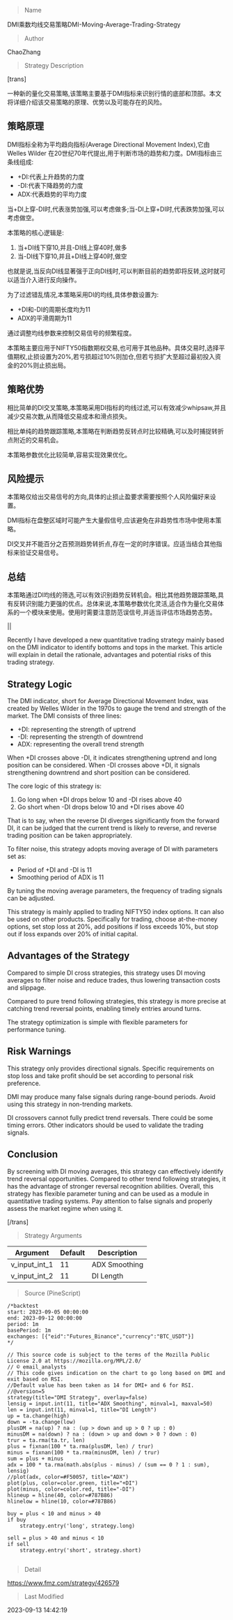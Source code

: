 
> Name

DMI乘数均线交易策略DMI-Moving-Average-Trading-Strategy

> Author

ChaoZhang

> Strategy Description


[trans]

一种新的量化交易策略,该策略主要基于DMI指标来识别行情的底部和顶部。本文将详细介绍该交易策略的原理、优势以及可能存在的风险。

## 策略原理

DMI指标全称为平均趋向指标(Average Directional Movement Index),它由 Welles Wilder 在20世纪70年代提出,用于判断市场的趋势和力度。DMI指标由三条线组成:

- +DI:代表上升趋势的力度
- -DI:代表下降趋势的力度  
- ADX:代表趋势的平均力度

当+DI上穿-DI时,代表涨势加强,可以考虑做多;当-DI上穿+DI时,代表跌势加强,可以考虑做空。

本策略的核心逻辑是:

1. 当+DI线下穿10,并且-DI线上穿40时,做多
2. 当-DI线下穿10,并且+DI线上穿40时,做空

也就是说,当反向DI线显著强于正向DI线时,可以判断目前的趋势即将反转,这时就可以适当介入进行反向操作。

为了过滤错乱情况,本策略采用DI的均线,具体参数设置为:

- +DI和-DI的周期长度均为11
- ADX的平滑周期为11

通过调整均线参数来控制交易信号的频繁程度。

本策略主要应用于NIFTY50指数期权交易,也可用于其他品种。具体交易时,选择平值期权,止损设置为20%,若亏损超过10%则加仓,但若亏损扩大至超过最初投入资金的20%则止损出局。

## 策略优势

相比简单的DI交叉策略,本策略采用DI指标的均线过滤,可以有效减少whipsaw,并且减少交易次数,从而降低交易成本和滑点损失。

相比单纯的趋势跟踪策略,本策略在判断趋势反转点时比较精确,可以及时捕捉转折点附近的交易机会。

本策略参数优化比较简单,容易实现效果优化。

## 风险提示

本策略仅给出交易信号的方向,具体的止损止盈要求需要按照个人风险偏好来设置。

DMI指标在盘整区域时可能产生大量假信号,应该避免在非趋势性市场中使用本策略。

DI交叉并不能百分之百预测趋势转折点,存在一定的时序错误。应适当结合其他指标来验证交易信号。

## 总结

本策略通过DI均线的筛选,可以有效识别趋势反转机会。相比其他趋势跟踪策略,具有反转识别能力更强的优点。总体来说,本策略参数优化灵活,适合作为量化交易体系的一个模块来使用。使用时需要注意防范误信号,并适当评估市场趋势态势。

||

Recently I have developed a new quantitative trading strategy mainly based on the DMI indicator to identify bottoms and tops in the market. This article will explain in detail the rationale, advantages and potential risks of this trading strategy.

## Strategy Logic  

The DMI indicator, short for Average Directional Movement Index, was created by Welles Wilder in the 1970s to gauge the trend and strength of the market. The DMI consists of three lines:

- +DI: representing the strength of uptrend
- -DI: representing the strength of downtrend
- ADX: representing the overall trend strength

When +DI crosses above -DI, it indicates strengthening uptrend and long position can be considered. When -DI crosses above +DI, it signals strengthening downtrend and short position can be considered.

The core logic of this strategy is:

1. Go long when +DI drops below 10 and -DI rises above 40
2. Go short when -DI drops below 10 and +DI rises above 40

That is to say, when the reverse DI diverges significantly from the forward DI, it can be judged that the current trend is likely to reverse, and reverse trading position can be taken appropriately. 

To filter noise, this strategy adopts moving average of DI with parameters set as:

- Period of +DI and -DI is 11
- Smoothing period of ADX is 11

By tuning the moving average parameters, the frequency of trading signals can be adjusted.

This strategy is mainly applied to trading NIFTY50 index options. It can also be used on other products. Specifically for trading, choose at-the-money options, set stop loss at 20%, add positions if loss exceeds 10%, but stop out if loss expands over 20% of initial capital.

## Advantages of the Strategy

Compared to simple DI cross strategies, this strategy uses DI moving averages to filter noise and reduce trades, thus lowering transaction costs and slippage. 

Compared to pure trend following strategies, this strategy is more precise at catching trend reversal points, enabling timely entries around turns.

The strategy optimization is simple with flexible parameters for performance tuning.

## Risk Warnings

This strategy only provides directional signals. Specific requirements on stop loss and take profit should be set according to personal risk preference.

DMI may produce many false signals during range-bound periods. Avoid using this strategy in non-trending markets.

DI crossovers cannot fully predict trend reversals. There could be some timing errors. Other indicators should be used to validate the trading signals.

## Conclusion

By screening with DI moving averages, this strategy can effectively identify trend reversal opportunities. Compared to other trend following strategies, it has the advantage of stronger reversal recognition abilities. Overall, this strategy has flexible parameter tuning and can be used as a module in quantitative trading systems. Pay attention to false signals and properly assess the market regime when using it.

[/trans]

> Strategy Arguments



|Argument|Default|Description|
|----|----|----|
|v_input_int_1|11|ADX Smoothing|
|v_input_int_2|11|DI Length|


> Source (PineScript)

``` pinescript
/*backtest
start: 2023-09-05 00:00:00
end: 2023-09-12 00:00:00
period: 1m
basePeriod: 1m
exchanges: [{"eid":"Futures_Binance","currency":"BTC_USDT"}]
*/

// This source code is subject to the terms of the Mozilla Public License 2.0 at https://mozilla.org/MPL/2.0/
// © email_analysts
// This code gives indication on the chart to go long based on DMI and exit based on RSI. 
//Default value has been taken as 14 for DMI+ and 6 for RSI.
//@version=5
strategy(title="DMI Strategy", overlay=false)
lensig = input.int(11, title="ADX Smoothing", minval=1, maxval=50)
len = input.int(11, minval=1, title="DI Length")
up = ta.change(high)
down = -ta.change(low)
plusDM = na(up) ? na : (up > down and up > 0 ? up : 0)
minusDM = na(down) ? na : (down > up and down > 0 ? down : 0)
trur = ta.rma(ta.tr, len)
plus = fixnan(100 * ta.rma(plusDM, len) / trur)
minus = fixnan(100 * ta.rma(minusDM, len) / trur)
sum = plus + minus
adx = 100 * ta.rma(math.abs(plus - minus) / (sum == 0 ? 1 : sum), lensig)
//plot(adx, color=#F50057, title="ADX")
plot(plus, color=color.green, title="+DI")
plot(minus, color=color.red, title="-DI")
hlineup = hline(40, color=#787B86)
hlinelow = hline(10, color=#787B86)

buy = plus < 10 and minus > 40
if buy
    strategy.entry('long', strategy.long)

sell = plus > 40 and minus < 10
if sell
    strategy.entry('short', strategy.short)


```

> Detail

https://www.fmz.com/strategy/426579

> Last Modified

2023-09-13 14:42:19
